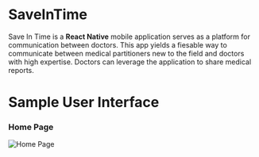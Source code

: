 # SaveInTime

Save In Time is a **React Native** mobile application serves as a platform for communication between doctors. This app yields a fiesable way to communicate between medical partitioners new to the field and doctors with high expertise. Doctors can leverage the application to share medical reports.

# Sample User Interface

### Home Page
![Home Page](https://user-images.githubusercontent.com/39454782/91585047-29cb7f80-e971-11ea-9761-84618b06f54a.jpeg)

